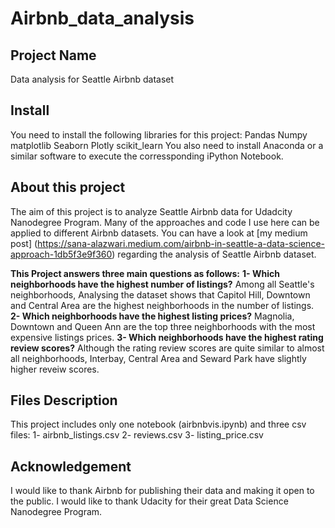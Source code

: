# Airbnb_data_analysis
## Project Name
Data analysis for Seattle Airbnb dataset
## Install
You need to install the following libraries for this project:
Pandas
Numpy
matplotlib
Seaborn
Plotly
scikit_learn
You also need to install Anaconda or a similar software to execute the corressponding iPython Notebook. 

## About this project
The aim of this project is to analyze Seattle Airbnb data for Udadcity Nanodegree Program. 
Many of the approaches and code I use here can be applied to different Airbnb datasets. 
You can have a look at [my medium post] (https://sana-alazwari.medium.com/airbnb-in-seattle-a-data-science-approach-1db5f3e9f360) regarding the analysis of Seattle Airbnb dataset.

**This Project answers three main questions as follows:**
**1- Which neighborhoods have the highest number of listings?**
Among all Seattle's neighborhoods, Analysing the dataset shows that Capitol Hill, Downtown and Central Area are the highest neighborhoods in the number of listings.
**2- Which neighborhoods have the highest listing prices?**
Magnolia, Downtown and Queen Ann are the top three neighborhoods with the most expensive listings prices.
**3- Which neighborhoods have the highest rating review scores?**
Although the rating review scores are quite similar to almost all neighborhoods, Interbay, Central Area and Seward Park have slightly higher reveiw scores. 

## Files Description
This project includes only one notebook (airbnbvis.ipynb) and three csv files:
1- airbnb_listings.csv
2- reviews.csv
3- listing_price.csv

## Acknowledgement
I would like to thank Airbnb for publishing their data and making it open to the public. I would like to thank Udacity for their great Data Science Nanodegree Program. 
